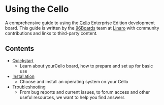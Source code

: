 # Using the Cello

A comprehensive guide to using the [Cello](http://www.96boards.org/products/ee/cello/) Enterprise Edition development board. This guide is written by the [96Boards](https://www.96boards.org) team at [Linaro](http://www.linaro.org) with community contributions and links to third-party content.

## Contents

- [Quickstart](Quickstart/README.md)
   - Learn about yourCello board, how to prepare and set up for basic use
- [Installation](Installation/README.md)
   - Choose and install an operating system on your Cello
- [Troubleshooting](Troubleshooting/README.md)
   - From bug reports and current issues, to forum access and other useful resources, we want to help you find answers
